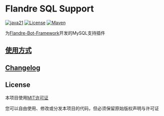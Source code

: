 # Flandre SQL Support
[![java21](https://img.shields.io/badge/Java-21-blue.svg)](https://www.oracle.com/java/technologies/downloads/#java21)
[![License](https://img.shields.io/badge/license-MIT-blue.svg)](https://opensource.org/licenses/MIT)
[![Maven](https://img.shields.io/badge/Maven-Central-blue.svg)](https://central.sonatype.com/artifact/io.github.lemonjuice95/flandre-sql-support)

为[Flandre-Bot-Framework](https://github.com/LemonJuice95/flandre-bot-framework)开发的MySQL支持插件


## [使用方式](doc/usage.md)

## [Changelog](CHANGELOG.md)

## License

本项目使用[MIT许可证](LICENSE)

您可以自由使用、修改或分发本项目的代码，但必须保留原始版权声明与许可证
